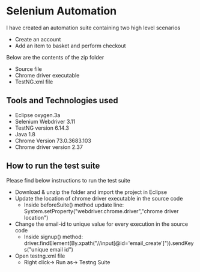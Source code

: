 # Selenium Automation

I have created an automation suite containing two high level scenarios 
- Create an account
- Add an item to basket and perform checkout

Below are the contents of the zip folder
- Source file
- Chrome driver executable
- TestNG.xml file

## Tools and Technologies used
- Eclipse oxygen.3a
- Selenium Webdriver 3.11
- TestNG version 6.14.3
- Java 1.8
- Chrome Version 73.0.3683.103
- Chrome driver version 2.37

## How to run the test suite
Please find below instructions to run the test suite
- Download & unzip the folder and import the project in Eclipse
- Update the location of chrome driver executable in the source code 
  - Inside beforeSuite() method update line: System.setProperty("webdriver.chrome.driver","chrome driver location")
- Change the email-id to unique value for every execution in the source code
  - Inside signup() method: driver.findElement(By.xpath("//input[@id='email_create']")).sendKeys("unique email id")
- Open testng.xml file
  - Right click-> Run as-> Testng Suite
